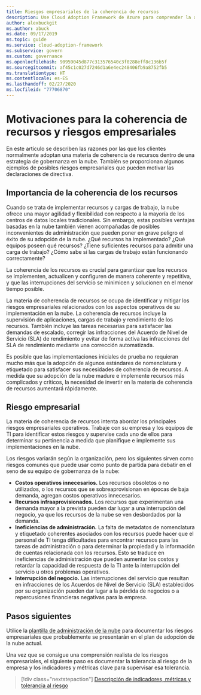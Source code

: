 ```yaml
---
title: Riesgos empresariales de la coherencia de recursos
description: Use Cloud Adoption Framework de Azure para comprender la adopción normal por parte de un cliente de una materia de coherencia de recursos en una estrategia de gobernanza en la nube.
author: alexbuckgit
ms.author: abuck
ms.date: 09/17/2019
ms.topic: guide
ms.service: cloud-adoption-framework
ms.subservice: govern
ms.custom: governance
ms.openlocfilehash: 90959045d877c313576540c3f0288eff8c136b5f
ms.sourcegitcommit: af45c1c027d7246d1a6e4ec248406fb9a8752fb5
ms.translationtype: HT
ms.contentlocale: es-ES
ms.lasthandoff: 02/27/2020
ms.locfileid: "77706870"
---
```

# <a name="resource-consistency-motivations-and-business-risks"></a>Motivaciones para la coherencia de recursos y riesgos empresariales

En este artículo se describen las razones por las que los clientes normalmente adoptan una materia de coherencia de recursos dentro de una estrategia de gobernanza en la nube. También se proporcionan algunos ejemplos de posibles riesgos empresariales que pueden motivar las declaraciones de directiva.

<!-- markdownlint-disable MD026 -->

## <a name="resource-consistency-relevancy"></a>Importancia de la coherencia de los recursos

Cuando se trata de implementar recursos y cargas de trabajo, la nube ofrece una mayor agilidad y flexibilidad con respecto a la mayoría de los centros de datos locales tradicionales. Sin embargo, estas posibles ventajas basadas en la nube también vienen acompañadas de posibles inconvenientes de administración que pueden poner en grave peligro el éxito de su adopción de la nube. ¿Qué recursos ha implementado? ¿Qué equipos poseen qué recursos? ¿Tiene suficientes recursos para admitir una carga de trabajo? ¿Cómo sabe si las cargas de trabajo están funcionando correctamente?

La coherencia de los recursos es crucial para garantizar que los recursos se implementen, actualicen y configuren de manera coherente y repetitiva, y que las interrupciones del servicio se minimicen y solucionen en el menor tiempo posible.

La materia de coherencia de recursos se ocupa de identificar y mitigar los riesgos empresariales relacionados con los aspectos operativos de su implementación en la nube. La coherencia de recursos incluye la supervisión de aplicaciones, cargas de trabajo y rendimiento de los recursos. También incluye las tareas necesarias para satisfacer las demandas de escalado, corregir las infracciones del Acuerdo de Nivel de Servicio (SLA) de rendimiento y evitar de forma activa las infracciones del SLA de rendimiento mediante una corrección automatizada.

Es posible que las implementaciones iniciales de prueba no requieran mucho más que la adopción de algunos estándares de nomenclatura y etiquetado para satisfacer sus necesidades de coherencia de recursos. A medida que su adopción de la nube madure e implemente recursos más complicados y críticos, la necesidad de invertir en la materia de coherencia de recursos aumentará rápidamente.

## <a name="business-risk"></a>Riesgo empresarial

La materia de coherencia de recursos intenta abordar los principales riesgos empresariales operativos. Trabaje con su empresa y los equipos de TI para identificar estos riesgos y supervise cada uno de ellos para determinar su pertinencia a medida que planifique e implemente sus implementaciones en la nube.

Los riesgos variarán según la organización, pero los siguientes sirven como riesgos comunes que puede usar como punto de partida para debatir en el seno de su equipo de gobernanza de la nube:

- **Costos operativos innecesarios.** Los recursos obsoletos o no utilizados, o los recursos que se sobreaprovisionan en épocas de baja demanda, agregan costos operativos innecesarios.
- **Recursos infraaprovisionados.** Los recursos que experimentan una demanda mayor a la prevista pueden dar lugar a una interrupción del negocio, ya que los recursos de la nube se ven desbordados por la demanda.
- **Ineficiencias de administración.** La falta de metadatos de nomenclatura y etiquetado coherentes asociados con los recursos puede hacer que el personal de TI tenga dificultades para encontrar recursos para las tareas de administración o para determinar la propiedad y la información de cuentas relacionada con los recursos. Esto se traduce en ineficiencias de administración que pueden aumentar los costos y retardar la capacidad de respuesta de la TI ante la interrupción del servicio u otros problemas operativos.
- **Interrupción del negocio.** Las interrupciones del servicio que resultan en infracciones de los Acuerdos de Nivel de Servicio (SLA) establecidos por su organización pueden dar lugar a la pérdida de negocios o a repercusiones financieras negativas para la empresa.

## <a name="next-steps"></a>Pasos siguientes

Utilice la [plantilla de administración de la nube](./template.md) para documentar los riesgos empresariales que probablemente se presentarán en el plan de adopción de la nube actual.

Una vez que se consigue una comprensión realista de los riesgos empresariales, el siguiente paso es documentar la tolerancia al riesgo de la empresa y los indicadores y métricas clave para supervisar esa tolerancia.

> [!div class="nextstepaction"]
> [Descripción de indicadores, métricas y tolerancia al riesgo](./metrics-tolerance.md)
